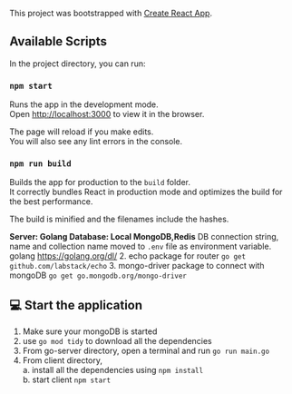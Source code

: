 This project was bootstrapped with [Create React App](https://github.com/facebook/create-react-app).

## Available Scripts

In the project directory, you can run:

### `npm start`

Runs the app in the development mode.<br />
Open [http://localhost:3000](http://localhost:3000) to view it in the browser.

The page will reload if you make edits.<br />
You will also see any lint errors in the console.

### `npm run build`

Builds the app for production to the `build` folder.<br />
It correctly bundles React in production mode and optimizes the build for the best performance.

The build is minified and the filenames include the hashes.<br />


**Server: Golang
Database: Local MongoDB,Redis**
DB connection string, name and collection name moved to `.env` file as environment variable.
golang https://golang.org/dl/
2. echo package for router `go get github.com/labstack/echo`
3. mongo-driver package to connect with mongoDB `go get go.mongodb.org/mongo-driver`
## :computer: Start the application

1. Make sure your mongoDB is started
2. use `go mod tidy` to download all the dependencies
3.  From go-server directory, open a terminal and run
    `go run main.go`
4. From client directory,  
   a. install all the dependencies using `npm install`  
   b. start client `npm start`